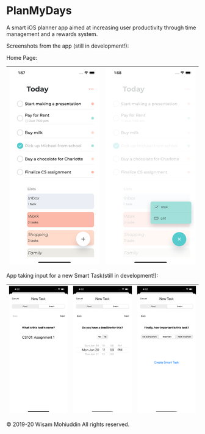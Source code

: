 # PlanMyDays
A smart iOS planner app aimed at increasing user productivity through time management and a rewards system.

Screenshots from the app (still in development!):

Home Page:

| ![Alt text](HomeScreenshot.png?raw=true "Title") | ![Alt text](HomeScreenshot2.png?raw=true "Title") |
|:---:|:---:|

App taking input for a new Smart Task(still in development!):

| ![Alt text](Screenshot1.png?raw=true "Title") | ![Alt text](Screenshot2.png?raw=true "Title") | ![Alt text](Screenshot3.png?raw=true "Title") |
|:---:|:---:|:---:|


© 2019-20 Wisam Mohiuddin All rights reserved.
